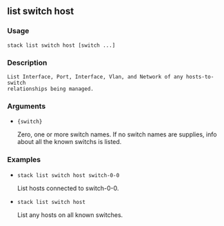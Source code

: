 ## list switch host

### Usage

`stack list switch host [switch ...]`

### Description


	List Interface, Port, Interface, Vlan, and Network of any hosts-to-switch
	relationships being managed.

	

### Arguments

* `{switch}`

   Zero, one or more switch names. If no switch names are supplies, info about
	all the known switchs is listed.


### Examples

* `stack list switch host switch-0-0`

   List hosts connected to switch-0-0.

* `stack list switch host`

   List any hosts on all known switches.



